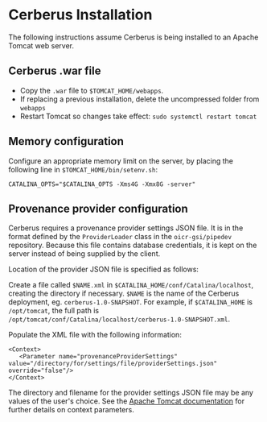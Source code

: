 Cerberus Installation
=====================

The following instructions assume Cerberus is being installed to an Apache Tomcat web server.


Cerberus .war file
------------------

- Copy the `.war` file to `$TOMCAT_HOME/webapps`.
- If replacing a previous installation, delete the uncompressed folder from `webapps`
- Restart Tomcat so changes take effect: `sudo systemctl restart tomcat`


Memory configuration
--------------------

Configure an appropriate memory limit on the server, by placing the following line in `$TOMCAT_HOME/bin/setenv.sh`:

```
CATALINA_OPTS="$CATALINA_OPTS -Xms4G -Xmx8G -server"
```


Provenance provider configuration
---------------------------------

Cerberus requires a provenance provider settings JSON file. It is in the format defined by the `ProviderLoader` class in the `oicr-gsi/pipedev` repository. Because this file contains database credentials, it is kept on the server instead of being supplied by the client.

Location of the provider JSON file is specified as follows:

Create a file called `$NAME.xml` in `$CATALINA_HOME/conf/Catalina/localhost`, creating the directory if necessary. `$NAME` is the name of the Cerberus deployment, eg. `cerberus-1.0-SNAPSHOT`. For example, if `$CATALINA_HOME` is `/opt/tomcat`, the full path is `/opt/tomcat/conf/Catalina/localhost/cerberus-1.0-SNAPSHOT.xml`.

Populate the XML file with the following information:

```
<Context>
   <Parameter name="provenanceProviderSettings" value="/directory/for/settings/file/providerSettings.json" override="false"/>
</Context>
```

The directory and filename for the provider settings JSON file may be any values of the user's choice. See the [Apache Tomcat documentation](https://tomcat.apache.org/tomcat-7.0-doc/config/context.html) for further details on context parameters.
